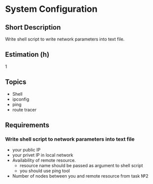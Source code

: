 # System Configuration

## Short Description

Write shell script to write network parameters into text file.

## Estimation (h)

1

## Topics

* Shell
* ipconfig
* ping
* route tracer

## Requirements

### Write shell script to network parameters into text file

* your public IP
* your privet IP in local network
* Availability of remote resource.
  * resource name should be passed as argument to shell script
  * you should use ping tool
* Number of nodes between you and remote resource from task №2
